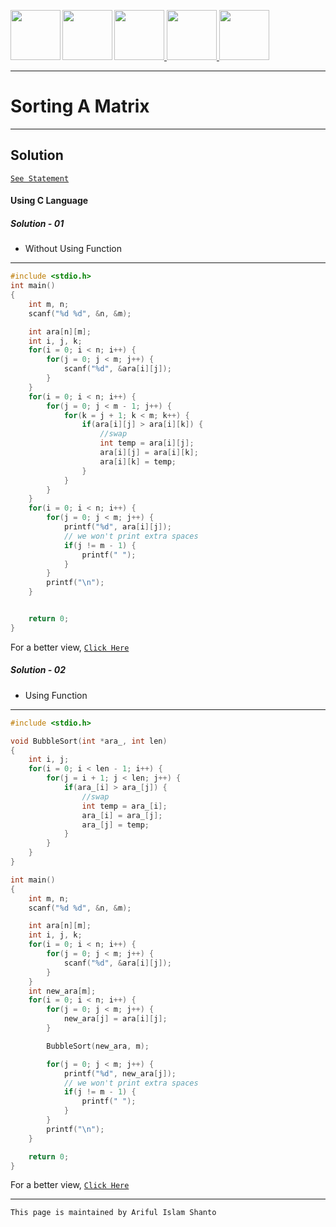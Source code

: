 <a href = "https://shanto-swe029.github.io/"> <img src = "https://shanto-swe029.github.io/newgitphoto/home.png" height = "80" align = "left"> </a>
<a href = "https://shanto-swe029.github.io/programmingnotes"> <img src = "https://shanto-swe029.github.io/newgitphoto/programmingnotes.png" height = "80" align = "left"> </a>
<a href = "https://shanto-swe029.github.io/mathematicsnotes"> <img src = "https://shanto-swe029.github.io/newgitphoto/mathematicsnotes.png" height = "80"> </a>
<a href = "https://shanto-swe029.github.io/programmingproblems"> <img src = "https://shanto-swe029.github.io/newgitphoto/programmingproblems.png" height = "80"> </a>
<a href = "https://shanto-swe029.github.io/must-do-math-cp/home"> <img src = "https://shanto-swe029.github.io/newgitphoto/mustdomathforcp.png" height = "80"> </a>

***


# Sorting A Matrix

***

## Solution

[`See Statement`](https://shanto-swe029.github.io/programmingproblem/sortingamatrix/statement)

#### Using C Language

##### Solution - 01

- Without Using Function

***

```c
#include <stdio.h>
int main()
{
    int m, n;
    scanf("%d %d", &n, &m);

    int ara[n][m];
    int i, j, k;
    for(i = 0; i < n; i++) {
        for(j = 0; j < m; j++) {
            scanf("%d", &ara[i][j]);
        }
    }
    for(i = 0; i < n; i++) {
        for(j = 0; j < m - 1; j++) {
            for(k = j + 1; k < m; k++) {
                if(ara[i][j] > ara[i][k]) {
                    //swap
                    int temp = ara[i][j];
                    ara[i][j] = ara[i][k];
                    ara[i][k] = temp;
                }
            }
        }
    }
    for(i = 0; i < n; i++) {
        for(j = 0; j < m; j++) {
            printf("%d", ara[i][j]);
            // we won't print extra spaces
            if(j != m - 1) {
                printf(" ");
            }
        }
        printf("\n");
    }


    return 0;
}
```

For a better view, [`Click Here`](https://pastebin.com/s239Ftj8)

##### Solution - 02

- Using Function

***

```c
#include <stdio.h>

void BubbleSort(int *ara_, int len)
{
    int i, j;
    for(i = 0; i < len - 1; i++) {
        for(j = i + 1; j < len; j++) {
            if(ara_[i] > ara_[j]) {
                //swap
                int temp = ara_[i];
                ara_[i] = ara_[j];
                ara_[j] = temp;
            }
        }
    }
}

int main()
{
    int m, n;
    scanf("%d %d", &n, &m);

    int ara[n][m];
    int i, j, k;
    for(i = 0; i < n; i++) {
        for(j = 0; j < m; j++) {
            scanf("%d", &ara[i][j]);
        }
    }
    int new_ara[m];
    for(i = 0; i < n; i++) {
        for(j = 0; j < m; j++) {
            new_ara[j] = ara[i][j];
        }

        BubbleSort(new_ara, m);

        for(j = 0; j < m; j++) {
            printf("%d", new_ara[j]);
            // we won't print extra spaces
            if(j != m - 1) {
                printf(" ");
            }
        }
        printf("\n");
    }

    return 0;
}
```

For a better view, [`Click Here`](https://pastebin.com/Wj16ZcbD)

***

`This page is maintained by Ariful Islam Shanto`
